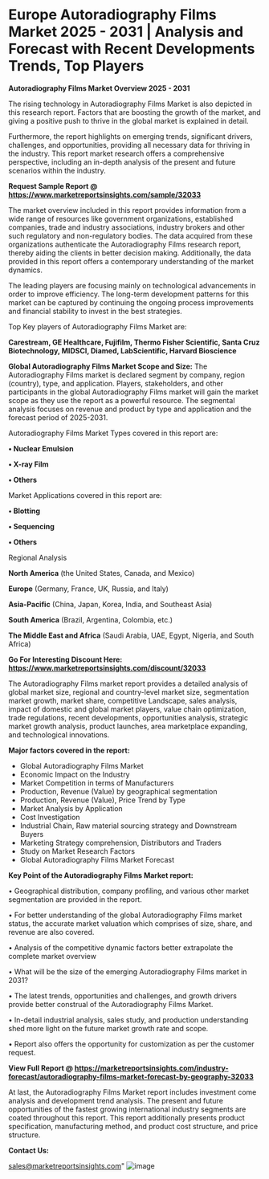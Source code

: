  # Europe Autoradiography Films Market 2025 - 2031 | Analysis and Forecast with Recent Developments Trends, Top Players

<Strong> Autoradiography Films Market Overview 2025 - 2031</strong>

The rising technology in Autoradiography Films Market is also depicted in this research report. Factors that are boosting the growth of the market, and giving a positive push to thrive in the global market is explained in detail.

Furthermore, the report highlights on emerging trends, significant drivers, challenges, and opportunities, providing all necessary data for thriving in the industry. This report market research offers a comprehensive perspective, including an in-depth analysis of the present and future scenarios within the industry.

<strong>Request Sample Report @ <a href=https://www.marketreportsinsights.com/sample/32033>https://www.marketreportsinsights.com/sample/32033</a></strong>

The market overview included in this report provides information from a wide range of resources like government organizations, established companies, trade and industry associations, industry brokers and other such regulatory and non-regulatory bodies. The data acquired from these organizations authenticate the Autoradiography Films research report, thereby aiding the clients in better decision making. Additionally, the data provided in this report offers a contemporary understanding of the market dynamics.

The leading players are focusing mainly on technological advancements in order to improve efficiency. The long-term development patterns for this market can be captured by continuing the ongoing process improvements and financial stability to invest in the best strategies.

Top Key players of Autoradiography Films Market are:

<strong>Carestream, GE Healthcare, Fujifilm, Thermo Fisher Scientific, Santa Cruz Biotechnology, MIDSCI, Diamed, LabScientific, Harvard Bioscience</strong>

<strong><b>Global Autoradiography Films Market Scope and Size:</b></strong>
The Autoradiography Films market is declared segment by company, region (country), type, and application. Players, stakeholders, and other participants in the global Autoradiography Films market will gain the market scope as they use the report as a powerful resource. The segmental analysis focuses on revenue and product by type and application and the forecast period of 2025-2031.

Autoradiography Films Market Types covered in this report are:

<strong>• Nuclear Emulsion

• X-ray Film

• Others</strong>

Market Applications covered in this report are:

<strong>• Blotting

• Sequencing

• Others</strong> 

Regional Analysis

<strong>North America</strong> (the United States, Canada, and Mexico)

<strong>Europe</strong> (Germany, France, UK, Russia, and Italy)

<strong>Asia-Pacific</strong> (China, Japan, Korea, India, and Southeast Asia)

<strong>South America</strong> (Brazil, Argentina, Colombia, etc.)

<strong>The Middle East and Africa</strong> (Saudi Arabia, UAE, Egypt, Nigeria, and South Africa)

<strong>Go For Interesting Discount Here: <a href=https://www.marketreportsinsights.com/discount/32033>https://www.marketreportsinsights.com/discount/32033</a></strong>

The Autoradiography Films market report provides a detailed analysis of global market size, regional and country-level market size, segmentation market growth, market share, competitive Landscape, sales analysis, impact of domestic and global market players, value chain optimization, trade regulations, recent developments, opportunities analysis, strategic market growth analysis, product launches, area marketplace expanding, and technological innovations.

<strong><b>Major factors covered in the report:</b></strong>
<ul>
  <li>Global Autoradiography Films Market </li>
  <li>Economic Impact on the Industry</li>
  <li>Market Competition in terms of Manufacturers</li>
  <li>Production, Revenue (Value) by geographical segmentation</li>
  <li>Production, Revenue (Value), Price Trend by Type</li>
  <li>Market Analysis by Application</li>
  <li>Cost Investigation</li>
  <li>Industrial Chain, Raw material sourcing strategy and Downstream Buyers</li>
  <li>Marketing Strategy comprehension, Distributors and Traders</li>
  <li>Study on Market Research Factors</li>
  <li>Global Autoradiography Films Market Forecast</li>
</ul>

<strong><b>Key Point of the Autoradiography Films Market report:</b></strong>

• Geographical distribution, company profiling, and various other market segmentation are provided in the report.

• For better understanding of the global Autoradiography Films market status, the accurate market valuation which comprises of size, share, and revenue are also covered.

• Analysis of the competitive dynamic factors better extrapolate the complete market overview

• What will be the size of the emerging Autoradiography Films market in 2031?

• The latest trends, opportunities and challenges, and growth drivers provide better construal of the Autoradiography Films Market.

• In-detail industrial analysis, sales study, and production understanding shed more light on the future market growth rate and scope.

• Report also offers the opportunity for customization as per the customer request.

<strong><b>View Full Report @ <a href=https://marketreportsinsights.com/industry-forecast/autoradiography-films-market-forecast-by-geography-32033>https://marketreportsinsights.com/industry-forecast/autoradiography-films-market-forecast-by-geography-32033</a></b></strong>


At last, the Autoradiography Films Market report includes investment come analysis and development trend analysis. The present and future opportunities of the fastest growing international industry segments are coated throughout this report. This report additionally presents product specification, manufacturing method, and product cost structure, and price structure.

<strong>Contact Us:</strong>

sales@marketreportsinsights.com"
![image](https://github.com/user-attachments/assets/ba6dc0ed-988e-4863-bfb7-12efa4bc2cef)
